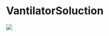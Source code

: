 # VantilatorSoluction

<img src="https://github.com/noorkhokhar99/FaceDetection/blob/master/features.jpg">
